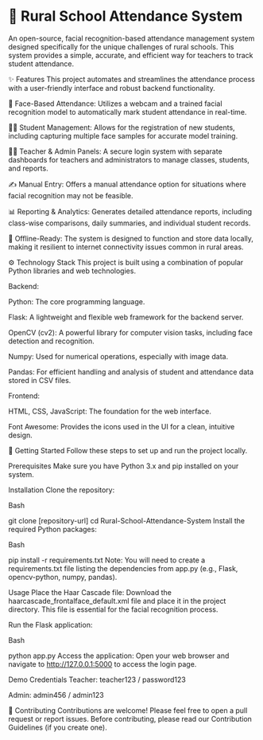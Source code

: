 # 🏫 Rural School Attendance System
An open-source, facial recognition-based attendance management system designed specifically for the unique challenges of rural schools. This system provides a simple, accurate, and efficient way for teachers to track student attendance.

✨ Features
This project automates and streamlines the attendance process with a user-friendly interface and robust backend functionality.

👥 Face-Based Attendance: Utilizes a webcam and a trained facial recognition model to automatically mark student attendance in real-time.

🧑‍🎓 Student Management: Allows for the registration of new students, including capturing multiple face samples for accurate model training.

👨‍🏫 Teacher & Admin Panels: A secure login system with separate dashboards for teachers and administrators to manage classes, students, and reports.

✍️ Manual Entry: Offers a manual attendance option for situations where facial recognition may not be feasible.

📊 Reporting & Analytics: Generates detailed attendance reports, including class-wise comparisons, daily summaries, and individual student records.

💾 Offline-Ready: The system is designed to function and store data locally, making it resilient to internet connectivity issues common in rural areas.

⚙️ Technology Stack
This project is built using a combination of popular Python libraries and web technologies.

Backend:

Python: The core programming language.

Flask: A lightweight and flexible web framework for the backend server.

OpenCV (cv2): A powerful library for computer vision tasks, including face detection and recognition.

Numpy: Used for numerical operations, especially with image data.

Pandas: For efficient handling and analysis of student and attendance data stored in CSV files.

Frontend:

HTML, CSS, JavaScript: The foundation for the web interface.

Font Awesome: Provides the icons used in the UI for a clean, intuitive design.

🚀 Getting Started
Follow these steps to set up and run the project locally.

Prerequisites
Make sure you have Python 3.x and pip installed on your system.

Installation
Clone the repository:

Bash

git clone [repository-url]
cd Rural-School-Attendance-System
Install the required Python packages:

Bash

pip install -r requirements.txt
Note: You will need to create a requirements.txt file listing the dependencies from app.py (e.g., Flask, opencv-python, numpy, pandas).

Usage
Place the Haar Cascade file:
Download the haarcascade_frontalface_default.xml file and place it in the project directory. This file is essential for the facial recognition process.

Run the Flask application:

Bash

python app.py
Access the application:
Open your web browser and navigate to http://127.0.0.1:5000 to access the login page.

Demo Credentials
Teacher: teacher123 / password123

Admin: admin456 / admin123

🤝 Contributing
Contributions are welcome! Please feel free to open a pull request or report issues. Before contributing, please read our Contribution Guidelines (if you create one).
